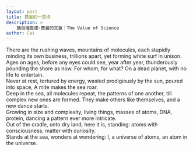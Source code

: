 ```yaml
---
layout: post
title: 费曼的一首诗
description: >
    摘自理查德·费曼的文章：The Value of Science
author: Cai
---
```

There are the rushing waves, mountains of molecules, each stupidly minding its own business, trillions apart, yet forming white surf in unison.  
Ages on ages, before any eyes could see, year after year, thunderously pounding the shore
as now. For whom, for what? On a dead planet, with no life to entertain.  
Never at rest, tortured by energy, wasted prodigiously by the sun, poured into space, A
mite makes the sea roar.  
Deep in the sea, all molecules repeat, the patterns of one another, till complex new ones
are formed. They make others like themselves, and a new dance starts.  
Growing in size and complexity, living things, masses of atoms, DNA, protein, dancing a
pattern ever more intricate.  
Out of the cradle, onto dry land, here it is, standing: atoms with consciousness; matter
with curiosity.  
Stands at the sea, wonders at wondering: I, a universe of atoms, an atom in the universe.

